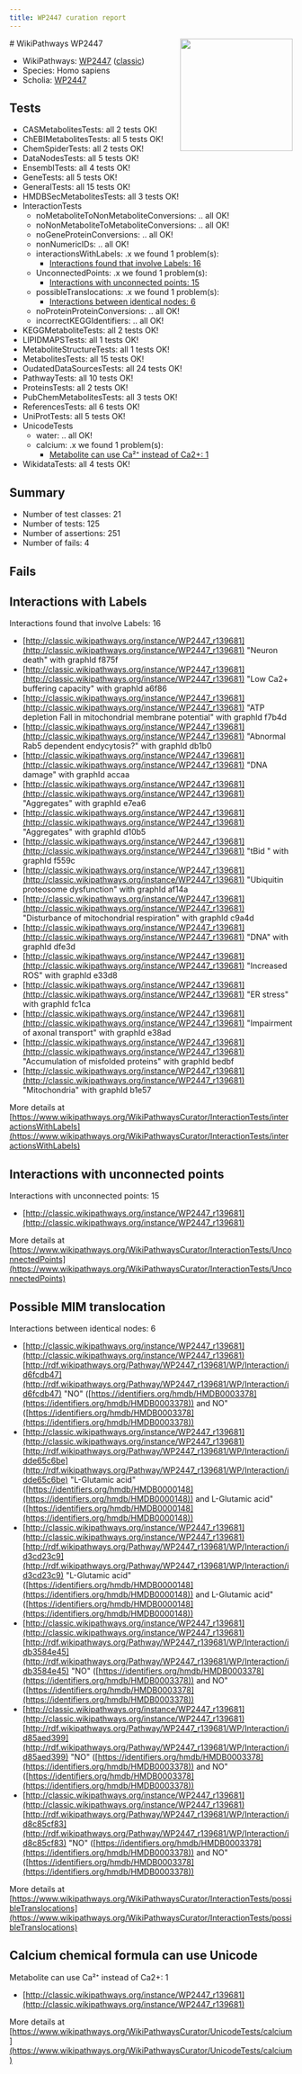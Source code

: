```yaml
---
title: WP2447 curation report
---
```


<img style="float: right; width: 200px" src="https://upload.wikimedia.org/wikipedia/commons/thumb/8/83/Wplogo_with_text_500.png/640px-Wplogo_with_text_500.png" />
# WikiPathways WP2447

* WikiPathways: [WP2447](https://wikipathways.org/pathways/WP2447) ([classic](https://classic.wikipathways.org/instance/WP2447))
* Species: Homo sapiens
* Scholia: [WP2447](https://scholia.toolforge.org/wikipathways/WP2447)
## Tests
* CASMetabolitesTests: all 2 tests OK!
* ChEBIMetabolitesTests: all 5 tests OK!
* ChemSpiderTests: all 2 tests OK!
* DataNodesTests: all 5 tests OK!
* EnsemblTests: all 4 tests OK!
* GeneTests: all 5 tests OK!
* GeneralTests: all 15 tests OK!
* HMDBSecMetabolitesTests: all 3 tests OK!
* InteractionTests
    * noMetaboliteToNonMetaboliteConversions: .. all OK!
    * noNonMetaboliteToMetaboliteConversions: .. all OK!
    * noGeneProteinConversions: .. all OK!
    * nonNumericIDs: .. all OK!
    * interactionsWithLabels: .x we found 1 problem(s):
        * [Interactions found that involve Labels: 16](#fe97a8be)
    * UnconnectedPoints: .x we found 1 problem(s):
        * [Interactions with unconnected points: 15](#7f1d407c)
    * possibleTranslocations: .x we found 1 problem(s):
        * [Interactions between identical nodes: 6](#1c11820b)
    * noProteinProteinConversions: .. all OK!
    * incorrectKEGGIdentifiers: .. all OK!
* KEGGMetaboliteTests: all 2 tests OK!
* LIPIDMAPSTests: all 1 tests OK!
* MetaboliteStructureTests: all 1 tests OK!
* MetabolitesTests: all 15 tests OK!
* OudatedDataSourcesTests: all 24 tests OK!
* PathwayTests: all 10 tests OK!
* ProteinsTests: all 2 tests OK!
* PubChemMetabolitesTests: all 3 tests OK!
* ReferencesTests: all 6 tests OK!
* UniProtTests: all 5 tests OK!
* UnicodeTests
    * water: .. all OK!
    * calcium: .x we found 1 problem(s):
        * [Metabolite can use Ca²⁺ instead of Ca2+: 1](#11d84c22)
* WikidataTests: all 4 tests OK!


## Summary

* Number of test classes: 21
* Number of tests: 125
* Number of assertions: 251
* Number of fails: 4

## Fails

<a name="fe97a8be" />

## Interactions with Labels

Interactions found that involve Labels: 16

* [http://classic.wikipathways.org/instance/WP2447_r139681](http://classic.wikipathways.org/instance/WP2447_r139681) "Neuron death" with graphId f875f
* [http://classic.wikipathways.org/instance/WP2447_r139681](http://classic.wikipathways.org/instance/WP2447_r139681) "Low Ca2+ buffering capacity" with graphId a6f86
* [http://classic.wikipathways.org/instance/WP2447_r139681](http://classic.wikipathways.org/instance/WP2447_r139681) "ATP depletion Fall in
mitochondrial
membrane potential" with graphId f7b4d
* [http://classic.wikipathways.org/instance/WP2447_r139681](http://classic.wikipathways.org/instance/WP2447_r139681) "Abnormal Rab5
dependent endycytosis?" with graphId db1b0
* [http://classic.wikipathways.org/instance/WP2447_r139681](http://classic.wikipathways.org/instance/WP2447_r139681) "DNA damage" with graphId accaa
* [http://classic.wikipathways.org/instance/WP2447_r139681](http://classic.wikipathways.org/instance/WP2447_r139681) "Aggregates" with graphId e7ea6
* [http://classic.wikipathways.org/instance/WP2447_r139681](http://classic.wikipathways.org/instance/WP2447_r139681) "Aggregates" with graphId d10b5
* [http://classic.wikipathways.org/instance/WP2447_r139681](http://classic.wikipathways.org/instance/WP2447_r139681) "tBid " with graphId f559c
* [http://classic.wikipathways.org/instance/WP2447_r139681](http://classic.wikipathways.org/instance/WP2447_r139681) "Ubiquitin proteosome
dysfunction" with graphId af14a
* [http://classic.wikipathways.org/instance/WP2447_r139681](http://classic.wikipathways.org/instance/WP2447_r139681) "Disturbance of
mitochondrial respiration" with graphId c9a4d
* [http://classic.wikipathways.org/instance/WP2447_r139681](http://classic.wikipathways.org/instance/WP2447_r139681) "DNA" with graphId dfe3d
* [http://classic.wikipathways.org/instance/WP2447_r139681](http://classic.wikipathways.org/instance/WP2447_r139681) "Increased ROS" with graphId e33d8
* [http://classic.wikipathways.org/instance/WP2447_r139681](http://classic.wikipathways.org/instance/WP2447_r139681) "ER stress" with graphId fc1ca
* [http://classic.wikipathways.org/instance/WP2447_r139681](http://classic.wikipathways.org/instance/WP2447_r139681) "Impairment of
axonal transport" with graphId e38ad
* [http://classic.wikipathways.org/instance/WP2447_r139681](http://classic.wikipathways.org/instance/WP2447_r139681) "Accumulation of
misfolded proteins" with graphId bedbf
* [http://classic.wikipathways.org/instance/WP2447_r139681](http://classic.wikipathways.org/instance/WP2447_r139681) "Mitochondria" with graphId b1e57


More details at [https://www.wikipathways.org/WikiPathwaysCurator/InteractionTests/interactionsWithLabels](https://www.wikipathways.org/WikiPathwaysCurator/InteractionTests/interactionsWithLabels)

<a name="7f1d407c" />

## Interactions with unconnected points

Interactions with unconnected points: 15

* [http://classic.wikipathways.org/instance/WP2447_r139681](http://classic.wikipathways.org/instance/WP2447_r139681)


More details at [https://www.wikipathways.org/WikiPathwaysCurator/InteractionTests/UnconnectedPoints](https://www.wikipathways.org/WikiPathwaysCurator/InteractionTests/UnconnectedPoints)

<a name="1c11820b" />

## Possible MIM translocation

Interactions between identical nodes: 6

* [http://classic.wikipathways.org/instance/WP2447_r139681](http://classic.wikipathways.org/instance/WP2447_r139681) [http://rdf.wikipathways.org/Pathway/WP2447_r139681/WP/Interaction/id6fcdb47](http://rdf.wikipathways.org/Pathway/WP2447_r139681/WP/Interaction/id6fcdb47) "NO" ([https://identifiers.org/hmdb/HMDB0003378](https://identifiers.org/hmdb/HMDB0003378)) and 
NO" ([https://identifiers.org/hmdb/HMDB0003378](https://identifiers.org/hmdb/HMDB0003378))
* [http://classic.wikipathways.org/instance/WP2447_r139681](http://classic.wikipathways.org/instance/WP2447_r139681) [http://rdf.wikipathways.org/Pathway/WP2447_r139681/WP/Interaction/idde65c6be](http://rdf.wikipathways.org/Pathway/WP2447_r139681/WP/Interaction/idde65c6be) "L-Glutamic acid" ([https://identifiers.org/hmdb/HMDB0000148](https://identifiers.org/hmdb/HMDB0000148)) and 
L-Glutamic acid" ([https://identifiers.org/hmdb/HMDB0000148](https://identifiers.org/hmdb/HMDB0000148))
* [http://classic.wikipathways.org/instance/WP2447_r139681](http://classic.wikipathways.org/instance/WP2447_r139681) [http://rdf.wikipathways.org/Pathway/WP2447_r139681/WP/Interaction/id3cd23c9](http://rdf.wikipathways.org/Pathway/WP2447_r139681/WP/Interaction/id3cd23c9) "L-Glutamic acid" ([https://identifiers.org/hmdb/HMDB0000148](https://identifiers.org/hmdb/HMDB0000148)) and 
L-Glutamic acid" ([https://identifiers.org/hmdb/HMDB0000148](https://identifiers.org/hmdb/HMDB0000148))
* [http://classic.wikipathways.org/instance/WP2447_r139681](http://classic.wikipathways.org/instance/WP2447_r139681) [http://rdf.wikipathways.org/Pathway/WP2447_r139681/WP/Interaction/idb3584e45](http://rdf.wikipathways.org/Pathway/WP2447_r139681/WP/Interaction/idb3584e45) "NO" ([https://identifiers.org/hmdb/HMDB0003378](https://identifiers.org/hmdb/HMDB0003378)) and 
NO" ([https://identifiers.org/hmdb/HMDB0003378](https://identifiers.org/hmdb/HMDB0003378))
* [http://classic.wikipathways.org/instance/WP2447_r139681](http://classic.wikipathways.org/instance/WP2447_r139681) [http://rdf.wikipathways.org/Pathway/WP2447_r139681/WP/Interaction/id85aed399](http://rdf.wikipathways.org/Pathway/WP2447_r139681/WP/Interaction/id85aed399) "NO" ([https://identifiers.org/hmdb/HMDB0003378](https://identifiers.org/hmdb/HMDB0003378)) and 
NO" ([https://identifiers.org/hmdb/HMDB0003378](https://identifiers.org/hmdb/HMDB0003378))
* [http://classic.wikipathways.org/instance/WP2447_r139681](http://classic.wikipathways.org/instance/WP2447_r139681) [http://rdf.wikipathways.org/Pathway/WP2447_r139681/WP/Interaction/id8c85cf83](http://rdf.wikipathways.org/Pathway/WP2447_r139681/WP/Interaction/id8c85cf83) "NO" ([https://identifiers.org/hmdb/HMDB0003378](https://identifiers.org/hmdb/HMDB0003378)) and 
NO" ([https://identifiers.org/hmdb/HMDB0003378](https://identifiers.org/hmdb/HMDB0003378))


More details at [https://www.wikipathways.org/WikiPathwaysCurator/InteractionTests/possibleTranslocations](https://www.wikipathways.org/WikiPathwaysCurator/InteractionTests/possibleTranslocations)

<a name="11d84c22" />

## Calcium chemical formula can use Unicode

Metabolite can use Ca²⁺ instead of Ca2+: 1

* [http://classic.wikipathways.org/instance/WP2447_r139681](http://classic.wikipathways.org/instance/WP2447_r139681)


More details at [https://www.wikipathways.org/WikiPathwaysCurator/UnicodeTests/calcium](https://www.wikipathways.org/WikiPathwaysCurator/UnicodeTests/calcium)

